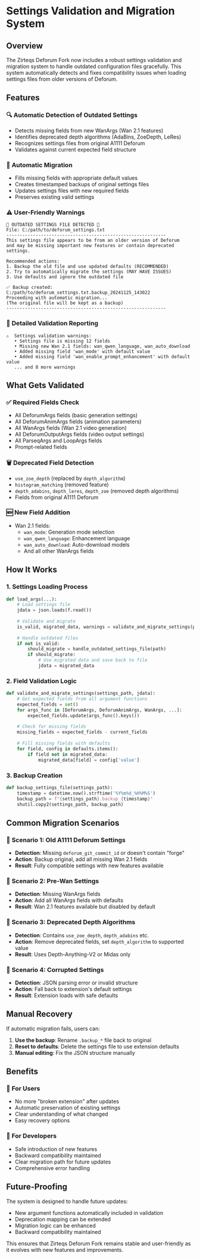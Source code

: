 # Settings Validation and Migration System

## Overview

The Zirteqs Deforum Fork now includes a robust settings validation and migration system to handle outdated configuration files gracefully. This system automatically detects and fixes compatibility issues when loading settings files from older versions of Deforum.

## Features

### 🔍 **Automatic Detection of Outdated Settings**
- Detects missing fields from new WanArgs (Wan 2.1 features)
- Identifies deprecated depth algorithms (AdaBins, ZoeDepth, LeRes)
- Recognizes settings files from original A1111 Deforum
- Validates against current expected field structure

### 🔧 **Automatic Migration**
- Fills missing fields with appropriate default values
- Creates timestamped backups of original settings files
- Updates settings files with new required fields
- Preserves existing valid settings

### ⚠️ **User-Friendly Warnings**
```
🚨 OUTDATED SETTINGS FILE DETECTED 🚨
File: C:/path/to/deforum_settings.txt
------------------------------------------------------------
This settings file appears to be from an older version of Deforum
and may be missing important new features or contain deprecated settings.

Recommended actions:
1. Backup the old file and use updated defaults (RECOMMENDED)
2. Try to automatically migrate the settings (MAY HAVE ISSUES)
3. Use defaults and ignore the outdated file

✅ Backup created: C:/path/to/deforum_settings.txt.backup_20241125_143022
Proceeding with automatic migration...
(The original file will be kept as a backup)
------------------------------------------------------------
```

### 📝 **Detailed Validation Reporting**
```
⚠️  Settings validation warnings:
   • Settings file is missing 12 fields
   • Missing new Wan 2.1 fields: wan_qwen_language, wan_auto_download
   • Added missing field 'wan_mode' with default value
   • Added missing field 'wan_enable_prompt_enhancement' with default value
   ... and 8 more warnings
```

## What Gets Validated

### ✅ **Required Fields Check**
- All DeforumArgs fields (basic generation settings)
- All DeforumAnimArgs fields (animation parameters)
- All WanArgs fields (Wan 2.1 video generation)
- All DeforumOutputArgs fields (video output settings)
- All ParseqArgs and LoopArgs fields
- Prompt-related fields

### 🗑️ **Deprecated Field Detection**
- `use_zoe_depth` (replaced by `depth_algorithm`)
- `histogram_matching` (removed feature)
- `depth_adabins`, `depth_leres`, `depth_zoe` (removed depth algorithms)
- Fields from original A1111 Deforum

### 🆕 **New Field Addition**
- Wan 2.1 fields:
  - `wan_mode`: Generation mode selection
  - `wan_qwen_language`: Enhancement language
  - `wan_auto_download`: Auto-download models
  - And all other WanArgs fields

## How It Works

### 1. **Settings Loading Process**
```python
def load_args(...):
    # Load settings file
    jdata = json.loads(f.read())
    
    # Validate and migrate
    is_valid, migrated_data, warnings = validate_and_migrate_settings(path, jdata)
    
    # Handle outdated files
    if not is_valid:
        should_migrate = handle_outdated_settings_file(path)
        if should_migrate:
            # Use migrated data and save back to file
            jdata = migrated_data
```

### 2. **Field Validation Logic**
```python
def validate_and_migrate_settings(settings_path, jdata):
    # Get expected fields from all argument functions
    expected_fields = set()
    for args_func in [DeforumArgs, DeforumAnimArgs, WanArgs, ...]:
        expected_fields.update(args_func().keys())
    
    # Check for missing fields
    missing_fields = expected_fields - current_fields
    
    # Fill missing fields with defaults
    for field, config in defaults.items():
        if field not in migrated_data:
            migrated_data[field] = config['value']
```

### 3. **Backup Creation**
```python
def backup_settings_file(settings_path):
    timestamp = datetime.now().strftime('%Y%m%d_%H%M%S')
    backup_path = f"{settings_path}.backup_{timestamp}"
    shutil.copy2(settings_path, backup_path)
```

## Common Migration Scenarios

### 📁 **Scenario 1: Old A1111 Deforum Settings**
- **Detection**: Missing `deforum_git_commit_id` or doesn't contain "forge"
- **Action**: Backup original, add all missing Wan 2.1 fields
- **Result**: Fully compatible settings with new features available

### 📁 **Scenario 2: Pre-Wan Settings**
- **Detection**: Missing WanArgs fields
- **Action**: Add all WanArgs fields with defaults
- **Result**: Wan 2.1 features available but disabled by default

### 📁 **Scenario 3: Deprecated Depth Algorithms**
- **Detection**: Contains `use_zoe_depth`, `depth_adabins` etc.
- **Action**: Remove deprecated fields, set `depth_algorithm` to supported value
- **Result**: Uses Depth-Anything-V2 or Midas only

### 📁 **Scenario 4: Corrupted Settings**
- **Detection**: JSON parsing error or invalid structure
- **Action**: Fall back to extension's default settings
- **Result**: Extension loads with safe defaults

## Manual Recovery

If automatic migration fails, users can:

1. **Use the backup**: Rename `.backup_*` file back to original
2. **Reset to defaults**: Delete the settings file to use extension defaults
3. **Manual editing**: Fix the JSON structure manually

## Benefits

### 🚀 **For Users**
- No more "broken extension" after updates
- Automatic preservation of existing settings
- Clear understanding of what changed
- Easy recovery options

### 🔧 **For Developers**
- Safe introduction of new features
- Backward compatibility maintained
- Clear migration path for future updates
- Comprehensive error handling

## Future-Proofing

The system is designed to handle future updates:
- New argument functions automatically included in validation
- Deprecation mapping can be extended
- Migration logic can be enhanced
- Backward compatibility maintained

This ensures that Zirteqs Deforum Fork remains stable and user-friendly as it evolves with new features and improvements. 